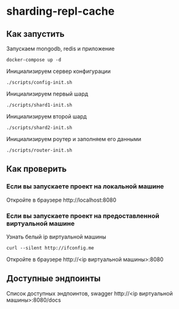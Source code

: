 # sharding-repl-cache            

## Как запустить

Запускаем mongodb, redis и приложение

```shell
docker-compose up -d
```

Инициализируем сервер конфигурации

```shell
./scripts/config-init.sh
```

Инициализируем первый шард

```shell
./scripts/shard1-init.sh
```

Инициализируем второй шард

```shell
./scripts/shard2-init.sh
```

Инициализируем роутер и заполняем его данными

```shell
./scripts/router-init.sh
```

## Как проверить

### Если вы запускаете проект на локальной машине

Откройте в браузере http://localhost:8080

### Если вы запускаете проект на предоставленной виртуальной машине

Узнать белый ip виртуальной машины

```shell
curl --silent http://ifconfig.me
```

Откройте в браузере http://<ip виртуальной машины>:8080

## Доступные эндпоинты

Список доступных эндпоинтов, swagger http://<ip виртуальной машины>:8080/docs
